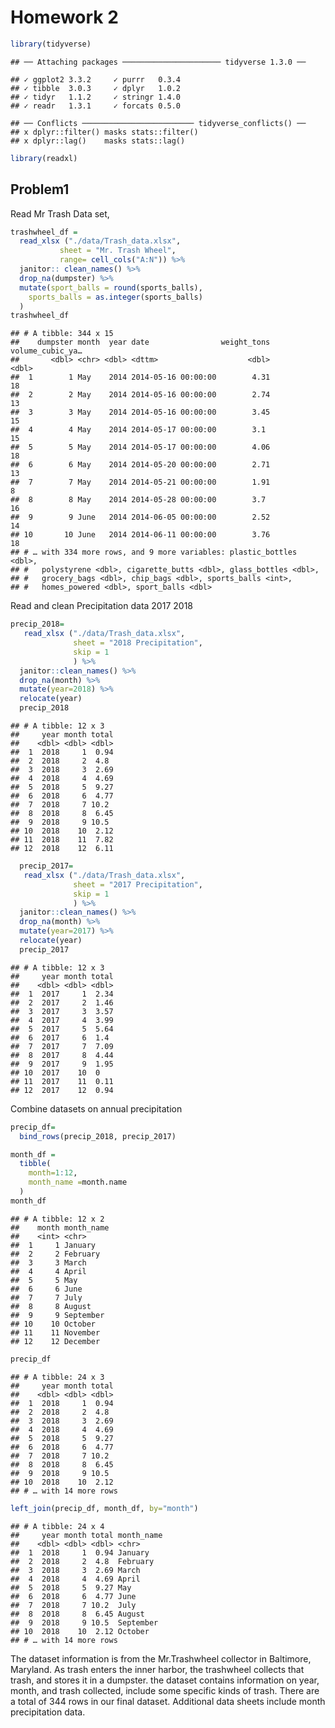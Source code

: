 Homework 2
================

``` r
library(tidyverse)
```

    ## ── Attaching packages ────────────────────── tidyverse 1.3.0 ──

    ## ✓ ggplot2 3.3.2     ✓ purrr   0.3.4
    ## ✓ tibble  3.0.3     ✓ dplyr   1.0.2
    ## ✓ tidyr   1.1.2     ✓ stringr 1.4.0
    ## ✓ readr   1.3.1     ✓ forcats 0.5.0

    ## ── Conflicts ───────────────────────── tidyverse_conflicts() ──
    ## x dplyr::filter() masks stats::filter()
    ## x dplyr::lag()    masks stats::lag()

``` r
library(readxl)
```

## Problem1

Read Mr Trash Data set,

``` r
trashwheel_df =
  read_xlsx ("./data/Trash_data.xlsx",
           sheet = "Mr. Trash Wheel", 
           range= cell_cols("A:N")) %>%
  janitor:: clean_names() %>%
  drop_na(dumpster) %>%
  mutate(sport_balls = round(sports_balls), 
    sports_balls = as.integer(sports_balls)
  )
trashwheel_df
```

    ## # A tibble: 344 x 15
    ##    dumpster month  year date                weight_tons volume_cubic_ya…
    ##       <dbl> <chr> <dbl> <dttm>                    <dbl>            <dbl>
    ##  1        1 May    2014 2014-05-16 00:00:00        4.31               18
    ##  2        2 May    2014 2014-05-16 00:00:00        2.74               13
    ##  3        3 May    2014 2014-05-16 00:00:00        3.45               15
    ##  4        4 May    2014 2014-05-17 00:00:00        3.1                15
    ##  5        5 May    2014 2014-05-17 00:00:00        4.06               18
    ##  6        6 May    2014 2014-05-20 00:00:00        2.71               13
    ##  7        7 May    2014 2014-05-21 00:00:00        1.91                8
    ##  8        8 May    2014 2014-05-28 00:00:00        3.7                16
    ##  9        9 June   2014 2014-06-05 00:00:00        2.52               14
    ## 10       10 June   2014 2014-06-11 00:00:00        3.76               18
    ## # … with 334 more rows, and 9 more variables: plastic_bottles <dbl>,
    ## #   polystyrene <dbl>, cigarette_butts <dbl>, glass_bottles <dbl>,
    ## #   grocery_bags <dbl>, chip_bags <dbl>, sports_balls <int>,
    ## #   homes_powered <dbl>, sport_balls <dbl>

Read and clean Precipitation data 2017 2018

``` r
precip_2018=
   read_xlsx ("./data/Trash_data.xlsx",
              sheet = "2018 Precipitation", 
              skip = 1
              ) %>%
  janitor::clean_names() %>%
  drop_na(month) %>%
  mutate(year=2018) %>%
  relocate(year)
  precip_2018
```

    ## # A tibble: 12 x 3
    ##     year month total
    ##    <dbl> <dbl> <dbl>
    ##  1  2018     1  0.94
    ##  2  2018     2  4.8 
    ##  3  2018     3  2.69
    ##  4  2018     4  4.69
    ##  5  2018     5  9.27
    ##  6  2018     6  4.77
    ##  7  2018     7 10.2 
    ##  8  2018     8  6.45
    ##  9  2018     9 10.5 
    ## 10  2018    10  2.12
    ## 11  2018    11  7.82
    ## 12  2018    12  6.11

``` r
  precip_2017=
   read_xlsx ("./data/Trash_data.xlsx",
              sheet = "2017 Precipitation",
              skip = 1
              ) %>%
  janitor::clean_names() %>%
  drop_na(month) %>%
  mutate(year=2017) %>%
  relocate(year)
  precip_2017
```

    ## # A tibble: 12 x 3
    ##     year month total
    ##    <dbl> <dbl> <dbl>
    ##  1  2017     1  2.34
    ##  2  2017     2  1.46
    ##  3  2017     3  3.57
    ##  4  2017     4  3.99
    ##  5  2017     5  5.64
    ##  6  2017     6  1.4 
    ##  7  2017     7  7.09
    ##  8  2017     8  4.44
    ##  9  2017     9  1.95
    ## 10  2017    10  0   
    ## 11  2017    11  0.11
    ## 12  2017    12  0.94

Combine datasets on annual precipitation

``` r
precip_df= 
  bind_rows(precip_2018, precip_2017) 

month_df = 
  tibble(
    month=1:12, 
    month_name =month.name
  )
month_df
```

    ## # A tibble: 12 x 2
    ##    month month_name
    ##    <int> <chr>     
    ##  1     1 January   
    ##  2     2 February  
    ##  3     3 March     
    ##  4     4 April     
    ##  5     5 May       
    ##  6     6 June      
    ##  7     7 July      
    ##  8     8 August    
    ##  9     9 September 
    ## 10    10 October   
    ## 11    11 November  
    ## 12    12 December

``` r
precip_df
```

    ## # A tibble: 24 x 3
    ##     year month total
    ##    <dbl> <dbl> <dbl>
    ##  1  2018     1  0.94
    ##  2  2018     2  4.8 
    ##  3  2018     3  2.69
    ##  4  2018     4  4.69
    ##  5  2018     5  9.27
    ##  6  2018     6  4.77
    ##  7  2018     7 10.2 
    ##  8  2018     8  6.45
    ##  9  2018     9 10.5 
    ## 10  2018    10  2.12
    ## # … with 14 more rows

``` r
left_join(precip_df, month_df, by="month")
```

    ## # A tibble: 24 x 4
    ##     year month total month_name
    ##    <dbl> <dbl> <dbl> <chr>     
    ##  1  2018     1  0.94 January   
    ##  2  2018     2  4.8  February  
    ##  3  2018     3  2.69 March     
    ##  4  2018     4  4.69 April     
    ##  5  2018     5  9.27 May       
    ##  6  2018     6  4.77 June      
    ##  7  2018     7 10.2  July      
    ##  8  2018     8  6.45 August    
    ##  9  2018     9 10.5  September 
    ## 10  2018    10  2.12 October   
    ## # … with 14 more rows

The dataset information is from the Mr.Trashwheel collector in
Baltimore, Maryland. As trash enters the inner harbor, the trashwheel
collects that trash, and stores it in a dumpster. the dataset contains
information on year, month, and trash collected, include some specific
kinds of trash. There are a total of 344 rows in our final dataset.
Additional data sheets include month precipitation data.
